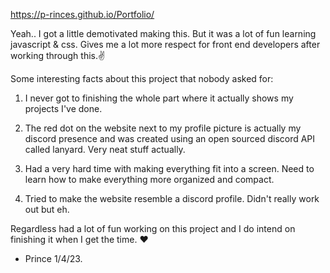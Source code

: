 https://p-rinces.github.io/Portfolio/


Yeah.. I got a little demotivated making this. But it was a lot of fun learning javascript & css.
Gives me a lot more respect for front end developers after working through this.✌️

Some interesting facts about this project that nobody asked for:

  1) I never got to finishing the whole part where it actually shows my projects I've done.

  2) The red dot on the website next to my profile picture is actually my discord presence and was created using an open sourced discord API called lanyard. Very neat stuff actually.
  
  3) Had a very hard time with making everything fit into a screen. Need to learn how to make everything more organized and compact.
  
  4) Tried to make the website resemble a discord profile. Didn't really work out but eh.
  
  
Regardless had a lot of fun working on this project and I do intend on finishing it when I get the time. ❤️

- Prince 1/4/23.
